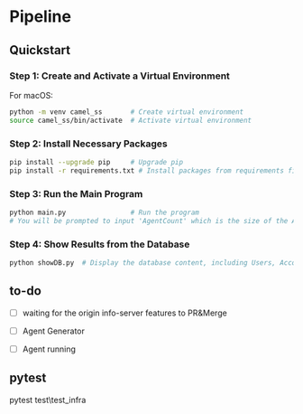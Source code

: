 # Pipeline

## Quickstart

### Step 1: Create and Activate a Virtual Environment
For macOS:
```bash
python -m venv camel_ss       # Create virtual environment
source camel_ss/bin/activate  # Activate virtual environment
```

### Step 2: Install Necessary Packages

```bash
pip install --upgrade pip     # Upgrade pip
pip install -r requirements.txt # Install packages from requirements file
```

### Step 3: Run the Main Program

```bash
python main.py                # Run the program
# You will be prompted to input 'AgentCount' which is the size of the AI-Society/Sandbox
```

### Step 4: Show Results from the Database

```bash
python showDB.py  # Display the database content, including Users, Accounts, Tweets, Traces, Rec
```


## to-do

- [ ] waiting for the origin info-server features to PR&Merge 
- [ ] Agent Generator 
- [ ] Agent running 


## pytest

pytest test\test_infra
